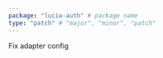 ```yaml
---
package: "lucia-auth" # package name
type: "patch" # "major", "minor", "patch"
---
```


Fix adapter config
